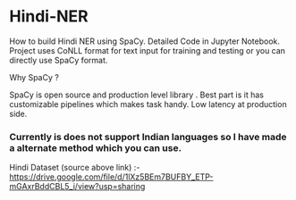 # Hindi-NER

How to build Hindi NER using SpaCy. Detailed Code in Jupyter Notebook. 
Project uses CoNLL format for text input for training and testing or you can directly use SpaCy format.

Why SpaCy ?

SpaCy is open source and production level library .
Best part is it has customizable pipelines which makes task handy. Low latency at production side.

### Currently is does not support Indian languages so I have made a alternate method which you can use.


Hindi Dataset (source above link) :- https://drive.google.com/file/d/1lXz5BEm7BUFBY_ETP-mGAxrBddCBL5_i/view?usp=sharing
